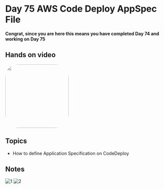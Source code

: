 # Day 75 AWS Code Deploy AppSpec File

**Congrat, since you are here this means you have completed Day 74 and working on Day 75**

## Hands on video
<a href="https://youtu.be/ms7Bm7W5u7c">
<img src="https://i3.ytimg.com/vi/ms7Bm7W5u7c/hqdefault.jpg" align="center" width="200" style="border-radius:40px" />
</a>

## Topics
  - How to define Application Specification on CodeDeploy

## Notes
  ![1](https://user-images.githubusercontent.com/41295276/130081015-ae2ab448-1b99-47ef-be16-42a7c80d646c.jpeg)
  ![2](https://user-images.githubusercontent.com/41295276/130081045-63749946-876e-4311-a063-922284459328.jpeg)

